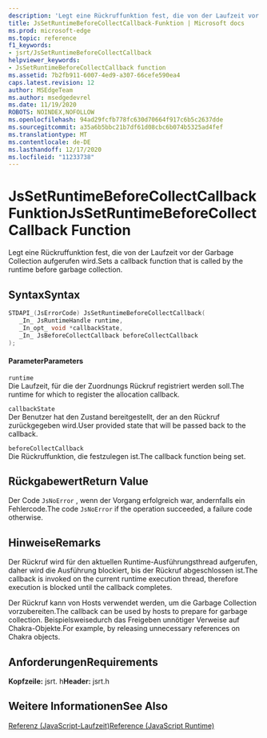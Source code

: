 ```yaml
---
description: 'Legt eine Rückruffunktion fest, die von der Laufzeit vor der Garbage Collection aufgerufen wird. '
title: JsSetRuntimeBeforeCollectCallback-Funktion | Microsoft docs
ms.prod: microsoft-edge
ms.topic: reference
f1_keywords:
- jsrt/JsSetRuntimeBeforeCollectCallback
helpviewer_keywords:
- JsSetRuntimeBeforeCollectCallback function
ms.assetid: 7b2fb911-6007-4ed9-a307-66cefe590ea4
caps.latest.revision: 12
author: MSEdgeTeam
ms.author: msedgedevrel
ms.date: 11/19/2020
ROBOTS: NOINDEX,NOFOLLOW
ms.openlocfilehash: 94ad29fcfb778fc630d70664f917c6b5c2637dde
ms.sourcegitcommit: a35a6b5bbc21b7df61d08cbc6b074b5325ad4fef
ms.translationtype: MT
ms.contentlocale: de-DE
ms.lasthandoff: 12/17/2020
ms.locfileid: "11233738"
---
```

# <span data-ttu-id="76419-103">JsSetRuntimeBeforeCollectCallback Funktion</span><span class="sxs-lookup"><span data-stu-id="76419-103">JsSetRuntimeBeforeCollectCallback Function</span></span>

<span data-ttu-id="76419-104">Legt eine Rückruffunktion fest, die von der Laufzeit vor der Garbage Collection aufgerufen wird.</span><span class="sxs-lookup"><span data-stu-id="76419-104">Sets a callback function that is called by the runtime before garbage collection.</span></span>  
  
## <span data-ttu-id="76419-105">Syntax</span><span class="sxs-lookup"><span data-stu-id="76419-105">Syntax</span></span>  
  
```cpp  
STDAPI_(JsErrorCode) JsSetRuntimeBeforeCollectCallback(  
   _In_ JsRuntimeHandle runtime,  
   _In_opt_ void *callbackState,  
   _In_ JsBeforeCollectCallback beforeCollectCallback  
);  
```  
  
#### <span data-ttu-id="76419-106">Parameter</span><span class="sxs-lookup"><span data-stu-id="76419-106">Parameters</span></span>  
 `runtime`  
 <span data-ttu-id="76419-107">Die Laufzeit, für die der Zuordnungs Rückruf registriert werden soll.</span><span class="sxs-lookup"><span data-stu-id="76419-107">The runtime for which to register the allocation callback.</span></span>  
  
 `callbackState`  
 <span data-ttu-id="76419-108">Der Benutzer hat den Zustand bereitgestellt, der an den Rückruf zurückgegeben wird.</span><span class="sxs-lookup"><span data-stu-id="76419-108">User provided state that will be passed back to the callback.</span></span>  
  
 `beforeCollectCallback`  
 <span data-ttu-id="76419-109">Die Rückruffunktion, die festzulegen ist.</span><span class="sxs-lookup"><span data-stu-id="76419-109">The callback function being set.</span></span>  
  
## <span data-ttu-id="76419-110">Rückgabewert</span><span class="sxs-lookup"><span data-stu-id="76419-110">Return Value</span></span>  
 <span data-ttu-id="76419-111">Der Code `JsNoError` , wenn der Vorgang erfolgreich war, andernfalls ein Fehlercode.</span><span class="sxs-lookup"><span data-stu-id="76419-111">The code `JsNoError` if the operation succeeded, a failure code otherwise.</span></span>  
  
## <span data-ttu-id="76419-112">Hinweise</span><span class="sxs-lookup"><span data-stu-id="76419-112">Remarks</span></span>  
 <span data-ttu-id="76419-113">Der Rückruf wird für den aktuellen Runtime-Ausführungsthread aufgerufen, daher wird die Ausführung blockiert, bis der Rückruf abgeschlossen ist.</span><span class="sxs-lookup"><span data-stu-id="76419-113">The callback is invoked on the current runtime execution thread, therefore execution is blocked until the callback completes.</span></span>  
  
 <span data-ttu-id="76419-114">Der Rückruf kann von Hosts verwendet werden, um die Garbage Collection vorzubereiten.</span><span class="sxs-lookup"><span data-stu-id="76419-114">The callback can be used by hosts to prepare for garbage collection.</span></span> <span data-ttu-id="76419-115">Beispielsweisedurch das Freigeben unnötiger Verweise auf Chakra-Objekte.</span><span class="sxs-lookup"><span data-stu-id="76419-115">For example, by releasing unnecessary references on Chakra objects.</span></span>  
  
## <span data-ttu-id="76419-116">Anforderungen</span><span class="sxs-lookup"><span data-stu-id="76419-116">Requirements</span></span>  
 <span data-ttu-id="76419-117">**Kopfzeile:** jsrt. h</span><span class="sxs-lookup"><span data-stu-id="76419-117">**Header:** jsrt.h</span></span>  
  
## <span data-ttu-id="76419-118">Weitere Informationen</span><span class="sxs-lookup"><span data-stu-id="76419-118">See Also</span></span>  
 [<span data-ttu-id="76419-119">Referenz (JavaScript-Laufzeit)</span><span class="sxs-lookup"><span data-stu-id="76419-119">Reference (JavaScript Runtime)</span></span>](../chakra-hosting/reference-javascript-runtime.md)
